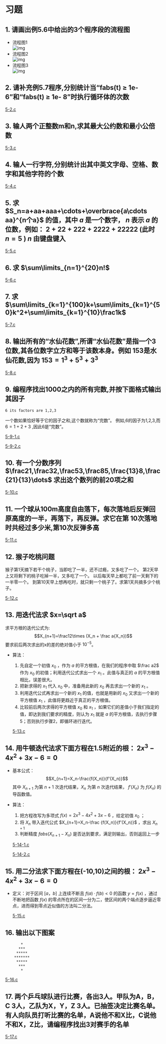 # 习题

## 1. 请画出例5.6中给出的3个程序段的流程图

* 流程图1  
![img](../images/flowchart01.png)
* 流程图2  
![img](../images/flowchart02.png)
* 流程图3  
![img](../images/flowchart03.png)

## 2. 请补充例5.7程序,分别统计当“fabs(t) $\geqslant$ 1e- 6”和“fabs(t) $\geqslant$  1e- 8”时执行循环体的次数

[5-2.c](xt5-2.c)

## 3. 输人两个正整数m和n,求其最大公约数和最小公倍数

[5-3.c](xt5-3.c)

## 4. 输人一行字符,分别统计出其中英文字母、空格、数字和其他字符的个数

[5-4.c](xt5-4.c)

## 5. 求 $S_n=a+aa+aaa+\cdots+\overbrace{a\cdots aa}^{n个a}$ 的值，其中 $a$ 是一个数字， $n$ 表示 $a$ 的位数，例如： $2+22+222+2222+22222$ (此时 $n=5$ ) $n$ 由键盘键入

[5-5.c](xt5-5.c)

## 6. 求 $\sum\limits_{n=1}^{20}n!$

[5-6.c](xt5-6.c)

## 7. 求 $\sum\limits_{k=1}^{100}k+\sum\limits_{k=1}^{50}k^2+\sum\limits_{k=1}^{10}\frac1k$

[5-7.c](xt5-7.c)

## 8. 输出所有的“水仙花数”,所谓“水仙花数”是指一个3位数,其各位数字立方和等于该数本身。例如 153是水仙花数,因为 $153=1^3+5^3+3^3$

[5-8.c](xt5-8.c)

## 9. 编程序找出1000之内的所有完数,并按下面格式输出其因子

```text
6 its factors are 1,2,3
```

一个数如果恰好等于它的因子之和,这个数就称为“完数”。
例如,6的因子为1,2,3,而 $6=1+2+3$ ,因此6是“完数”。

[5-9-1.c](xt5-9-1.c)

[5-9-2.c](xt5-9-2.c)

## 10. 有一个分数序列 $\frac21,\frac32,\frac53,\frac85,\frac{13}8,\frac{21}{13}\dots$ 求出这个数列的前20项之和

[5-10.c](xt5-10.c)

## 11. 一个球从100m高度自由落下，每次落地后反弹回原高度的一半，再落下，再反弹。求它在第 10次落地时共经过多少米,第10次反弹多高

[5-11.c](xt5-11.c)

## 12. 猴子吃桃问题

猴子第1天摘下若干个桃子，当即吃了一半，还不过瘾，又多吃了一个。
第2天早上又将剩下的桃子吃掉一半，又多吃了一个。
以后每天早上都吃了前一天剩下的一半零一个。
到第10天早上想再吃时，就只剩一个桃子了。求第1天共摘多少个桃子。

[5-12.c](xt5-12.c)

## 13. 用迭代法求 $x=\sqrt a$

求平方根的迭代公式为:
$$X_{n+1}=\frac12\times (X_n + \frac a{X_n})$$
要求前后两次求出的x的差的绝对值小于 $10^{-5}$。

* 算法：
  1. 先自定一个初值 $x_0$ ，作为 $a$ 的平方根值，在我们的程序中取 $\frac a2$ 作为 $x_0$ 的初值；利用迭代公式求出一个 $x_1$ 。此值与真正的 $a$ 的平方根值相比，误差很大。
  2. 把新求得的 $x_1$ 代入 $x_0$ 中，准备用此新的 $x_0$ 再去求出一个新的 $x_1$ 。
  3. 利用迭代公式再求出一个新的 $x_1$ 的值，也就是用新的 $x_0$ 又求出一个新的平方根值 $x_1$ ，此值将更趋近于真正的平方根值。
  4. 比较前后两次求得的平方根值 $x_0$ 和 $x_1$ ，如果它们的差值小于我们指定的值，即达到我们要求的精度，则认为 $x_1$ 就是 $a$ 的平方根值，去执行步骤5；否则执行步骤2，即循环进行迭代。

  [5-13.c](xt5-13.c)

## 14. 用牛顿迭代法求下面方程在1.5附近的根： $2x^3-4x^2+3x-6=0$

* 基本公式： $$X_{n+1}=X_n-\frac{f(X_n)}{f'(X_n)}$$
  其中 $X_{n+1}$ 为第 $n+1$ 次迭代结果，$X_n$ 为第 $n$ 次迭代结果， $f'(X_n)$ 为 $f(X_n)$ 的导函数值。

* 算法：
  1. 把方程改写为多项式 $f(x)=2x^3-4x^2+3x-6$ ，给定初值 $x_0$ ；
  2. 将 $X_n$ 带入迭代公式 $X_{n+1}=X_n-\frac {f(X_n)}{f'(X_n)}$ ，求出 $X_{n+1}$
  3. 判断精度 $fabs(X_{n+1}-X_n)$ 是否达到要求，满足则输出，否则返回上一步

  [5-14-1.c](xt5-14-1.c)

  [5-14-2.c](xt5-14-2.c)

## 15. 用二分法求下面方程在(-10,10)之间的根： $2x^3-4x^2+3x-6=0$

* 定义：对于区间 $[a，b]$ 上连续不断且 $f(a)·f(b)<0$ 的函数 $y=f(x)$ ，通过不断地把函数 $f(x)$ 的零点所在的区间一分为二，使区间的两个端点逐步逼近零点，进而得到零点近似值的方法叫二分法。

  [5-15.c](xt5-15.c)

## 16. 输出以下图案

```text
       *
      ***
     *****
    *******
     *****
      ***
       *
```

[5-16.c](xt5-16.c)

## 17. 两个乒乓球队进行比赛，各出3人。甲队为A，B，C 3人，乙队为X，Y，Z 3人。已抽签决定比赛名单。有人向队员打听比赛的名单，A说他不和X比，C说他不和X，Z比，请编程序找出3对赛手的名单

[5-17.c](xt5-17.c)
